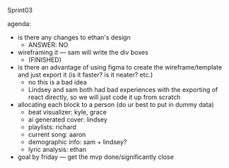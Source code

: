 Sprint03

agenda:
* is there any changes to ethan's design
    * ANSWER: NO
* wireframing it — sam will write the div boxes
    * (FINISHED)
* is there an advantage of using figma to create the wireframe/template and just export it (is it faster? is it neater? etc.) 
    * no this is a bad idea
    * Lindsey and sam both had bad experiences with the exporting of react directly, so we will just code it up from scratch
* allocating each block to a person (do ur best to put in dummy data)
    * beat visualizer: kyle, grace
    * ai generated cover: lindsey
    * playlists: richard
    * current song: aaron
    * demographic info: sam + lindsey?
    * lyric analysis: ethan
* goal by friday — get the mvp done/significantly close

